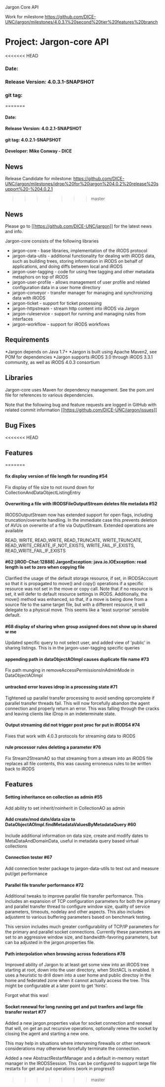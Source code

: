
Jargon Core API

Work for milestone https://github.com/DICE-UNC/jargon/milestones/4.0.3.1%20second%20tier%20features%20branch

# Project: Jargon-core API
<<<<<<< HEAD
### Date:
### Release Version: 4.0.3.1-SNAPSHOT
### git tag: 

=======
#### Date: 
#### Release Version: 4.0.2.1-SNAPSHOT
#### git tag: 4.0.2.1-SNAPSHOT
#### Developer: Mike Conway - DICE

## News

Release Candidate for milestone: https://github.com/DICE-UNC/jargon/milestones/idrop%20for%20jargon%204.0.2%20release%20support%20-%204.0.2.1
>>>>>>> master

## News

Please go to [[https://github.com/DICE-UNC/jargon]] for the latest news and info.

Jargon-core consists of the following libraries

* jargon-core - base libraries, implementation of the iRODS protocol
* jargon-data-utils - additional functionality for dealing with iRODS data, such as building trees, storing information in iRODS on behalf of applications, and doing diffs between local and iRODS
* jargon-user-tagging - code for using free tagging and other metadata metaphors on top of iRODS
* jargon-user-profile - allows management of user profile and related configuration data in a user home directory
* jargon-conveyor - transfer manager for managing and synchronizing data with iRODS
* jargon-ticket - support for ticket processing
* jargon-httpstream - stream http content into iRODS via Jargon
* jargon-ruleservice - support for running and managing rules from interfaces
* jargon-workflow - support for iRODS workflows

## Requirements

*Jargon depends on Java 1.7+
*Jargon is built using Apache Maven2, see POM for dependencies
*Jargon supports iRODS 3.0 through iRODS 3.3.1 community, as well as iRODS 4.0.3 consortium

## Libraries

Jargon-core uses Maven for dependency management.  See the pom.xml file for references to various dependencies.

Note that the following bug and feature requests are logged in GitHub with related commit information [[https://github.com/DICE-UNC/jargon/issues]]

## Bug Fixes

<<<<<<< HEAD
## Features

=======
#### fix display version of file length for rounding #54

Fix display of file size to not round down for CollectionAndDataObjectListingEntry

#### Overwriting a file with IRODSFileOutputStream deletes file metadata #52

IRODSOutputStream now has extended support for open flags, including truncation/overwrite handling.  In the immediate case this prevents deletion of AVUs on 
overwrite of a file via OutputStream.  Extended operations are available 

READ, WRITE, READ_WRITE, READ_TRUNCATE, WRITE_TRUNCATE, READ_WRITE_CREATE_IF_NOT_EXISTS, WRITE_FAIL_IF_EXISTS, READ_WRITE_FAIL_IF_EXISTS

#### #62 [iROD-Chat:12888] JargonException: java.io.IOException: read length is set to zero when copying file

Clarified the usage of the default storage resource, if set, in IRODSAccount so that it is propagated to move() and copy() operations if a specific resource was not set in the move or copy call.
Note that if no resource is set, it will defer to default resource settings in iRODS.  Additionally, the move() method was enhanced, so that, if a move is being done from a source file to the same target
file, but with a different resource, it will delegate to a physical move.  This seems like a 'least surprise' sensible default.

#### #68 display of sharing when group assigned does not show up in shared w me 

Updated specific query to not select user, and added view of 'public' in sharing listings.  This is in the jargon-user-tagging specific queries

####  appending path in dataObjectAOImpl causes duplicate file name #73

Fix path munging in removeAccessPermissionsInAdminMode in DataObjectAOImpl

#### untracked error leaves idrop in a processing state #71

Tightened up parallel transfer processing to avoid sending oprcomplete if parallel transfer threads fail.  This will now forcefully abandon the agent connection and properly return an error.  This was falling through the cracks and leaving clients like iDrop in an indeterminate state.

#### Output streaming did not trigger post proc for put in iRODS4 #74

Fixes that work with 4.0.3 protocols for streaming data to iRODS

#### rule processor rules deleting a parameter #76

Fix Stream2StreamAO so that streaming from a stream into an iRODS file replaces all file contents, this was causing erroneous rules to be written back to iRODS

## Features

#### Setting inheritance on collection as admin #55

Add ability to set inherit/noinherit in CollectionAO as admin

#### Add create/mod date/data size to DataObjectAOImpl.findMetadataValuesByMetadataQuery #60

Include additional information on data size, create and modify dates to MetaDataAndDomainData,
useful in metadata query based virtual collections

#### Connection tester #67

Add connection tester package to jargon-data-utils to test out and measure put/get performance 

#### Parallel file transfer performance #72

Additional tweaks to improve parallel file transfer performance. This includes an expansion of TCP configuration parameters for both the primary and parallel transfer thread to configure window size, quality of service parameters, timeouts, nodelay and other aspects.  This also includes adjustemt to various buffering parameters based on benchmark testing.

This version includes much greater configurability of TCP/IP parameters for the primary and parallel socket connections. Currently these parameters are set to an aggressive window size, and bandwidth-favoring parameters, but can ba adjusted in the jargon.properties file.  

#### Path interpolation when browsing across federations #78

Improved ability of Jargon to at least get some view into an iRODS tree starting at root, down into the user directory, when StictACL is enabled.  It uses a heuristic to drill down into a user home and public directoy in the home and federated zone when it cannot actually access the tree.  This might be configurable at a later point to get 'hints'.

Forgot what this was!

#### Socket renewal for long running get and put tranfers and large file transfer restart #77

Added a new jargon.properties value for socket connection and renewal that will, on get an put recursive operations, optionally renew the socket by closing the agent and starting a new one. 

This may help in situations where intervening firewalls or other network considerations may otherwise forcefully terminate the connection.

Added a new AbstractRestartManager and a default in-memory restart manager in the IRODSSession.  This can be configured to support large file restarts for get and put operations (work in progress!)

#### 
>>>>>>> master
